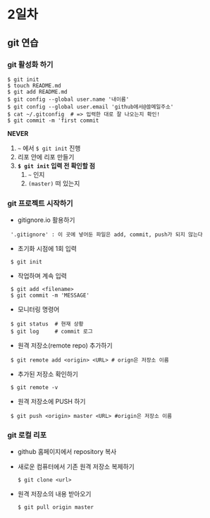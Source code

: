 # 2일차

## git 연습

### git 활성화 하기

```
$ git init
$ touch README.md
$ git add README.md
$ git config --global user.name '내이름'
$ git config --global user.email 'github에서@쓸메일주소'
$ cat ~/.gitconfig  # => 입력한 대로 잘 나오는지 확인!
$ git commit -m 'first commit
```

**NEVER**

1. `~` 에서 `$ git init` 진행
2. 리포 안에 리포 만들기
3. **`$ git init` 입력 전 확인할 점**
   1. `~` 인지
   2. `(master)` 떠 있는지

### git 프로젝트 시작하기

- gitignore.io 활용하기

```
 '.gitignore' : 이 곳에 넣어둔 파일은 add, commit, push가 되지 않는다
```

- 초기화 시점에 1회 입력
```
 $ git init 
```

- 작업하며 계속 입력

```
 $ git add <filename>
 $ git commit -m 'MESSAGE'
```

- 모니터링 명령어

```
 $ git status  # 현재 상황
 $ git log     # commit 로그 
```

- 원격 저장소(remote repo) 추가하기
```
 $ git remote add <origin> <URL> # orign은 저장소 이름
```

- 추가된 저장소 확인하기
``` 
 $ git remote -v
```


- 원격 저장소에 PUSH 하기
```
 $ git push <origin> master <URL> #origin은 저장소 이름
```



### git 로컬 리포 

- github 홈페이지에서 repository 복사

- 새로운 컴퓨터에서 기존 원격 저장소 복제하기

  ```
  $ git clone <url>
  ```

- 원격 저장소의 내용 받아오기

  ```
  $ git pull origin master
  ```

  

  

  
